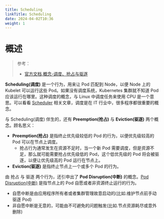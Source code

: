 ```yaml
---
title: Scheduling
linkTitle: Scheduling
date: 2024-04-02T10:36
weight: 1
---
```


# 概述

> 参考：
>
> - [官方文档,概念-调度、抢占与驱逐](https://kubernetes.io/docs/concepts/scheduling-eviction/)

**Scheduling(调度)** 是一个行为，用来让 Pod 匹配到 Node，以便 Node 上的 Kubelet 可以运行这些 Pod。如果没有调度系统，Kubernetes 集群就不知道 Pod 应该运行在哪里。这种调度的概念，与 Linux 中调度任务来使用 CPU 是一个意思。可以看看 [Scheduler](/docs/8.通用技术/Scheduler.md) 相关文章，调度是在 IT 行业中，很多程序都很重要的概念。

与 Scheduling(调度) 伴生的，还有 **Preemption(抢占)** 与 **Eviction(驱逐)** 两个概念。顾名思义：

- **Preemption(抢占)** 是指终止优先级较低的 Pod 的行为，以便优先级较高的 Pod 可以在节点上调度。
  - 抢占行为通常发生在资源不足时，当一个新 Pod 需要调度，但是资源不足，那么就可能需要抢占优先级低的 Pod，这个低优先级的 Pod 将会被驱逐，以便让优先级高的 Pod 运行在节点上。
- **Eviction(驱逐)** 是指终止节点上一个或多个 Pod 的行为。

由 抢占 与 驱逐 两个行为，还引申出了 **Pod Disruption(中断)** 的概念。[Pod Disruption(中断)](https://kubernetes.io/docs/concepts/workloads/pods/disruptions/) 是指节点上的 Pod 自愿或者非资源终止运行的行为。

- 自愿中断是由应用程序所有者或者集群管理故意启动的(比如.维护节点前手动驱逐 Pod)
- 非自愿中断是无意的，可能由不可避免的问题触发(比如.节点资源耗尽或意外删除)
